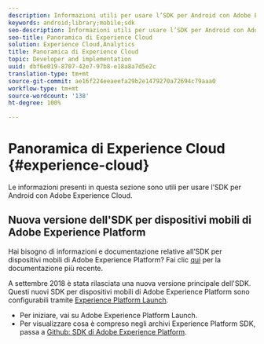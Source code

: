 ```yaml
---
description: Informazioni utili per usare l’SDK per Android con Adobe Experience Cloud.
keywords: android;library;mobile;sdk
seo-description: Informazioni utili per usare l’SDK per Android con Adobe Experience Cloud.
seo-title: Panoramica di Experience Cloud
solution: Experience Cloud,Analytics
title: Panoramica di Experience Cloud
topic: Developer and implementation
uuid: dbf6e019-8707-42e7-97b8-e18a8a7d5e2c
translation-type: tm+mt
source-git-commit: ae16f224eeaeefa29b2e1479270a72694c79aaa0
workflow-type: tm+mt
source-wordcount: '138'
ht-degree: 100%

---
```



# Panoramica di Experience Cloud {#experience-cloud}

Le informazioni presenti in questa sezione sono utili per usare l’SDK per Android con Adobe Experience Cloud.

## Nuova versione dell&#39;SDK per dispositivi mobili di Adobe Experience Platform

Hai bisogno di informazioni e documentazione relative all’SDK per dispositivi mobili di Adobe Experience Platform? Fai clic [qui](https://aep-sdks.gitbook.io/docs/) per la documentazione più recente.

A settembre 2018 è stata rilasciata una nuova versione principale dell&#39;SDK. Questi nuovi SDK per dispositivi mobili di Adobe Experience Platform sono configurabili tramite [Experience Platform Launch](https://www.adobe.com/it/experience-platform/launch.html).

* Per iniziare, vai su Adobe Experience Platform Launch.
* Per visualizzare cosa è compreso negli archivi Experience Platform SDK, passa a [Github: SDK di Adobe Experience Platform](https://github.com/Adobe-Marketing-Cloud/acp-sdks).

